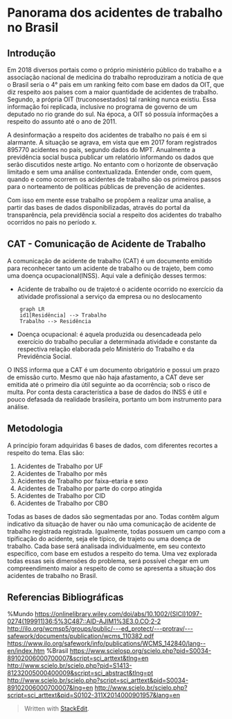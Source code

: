 # Panorama dos acidentes de trabalho no Brasil

## Introdução

Em 2018 diversos portais como o próprio ministério público do trabalho e a associação nacional de medicina do trabalho reproduziram a notícia de que o Brasil seria o 4° pais em um ranking feito com base em dados da OIT, que diz respeito aos países com a maior quantidade de acidentes de trabalho. Segundo, a própria OIT (truconosestados) tal ranking nunca existiu. Essa informação foi replicada, inclusive no programa de governo de um deputado no rio grande do sul. Na época, a OIT só possuía informações a respeito do assunto até o ano de 2011.

A desinformação a respeito dos acidentes de trabalho no país é em si alarmante. A situação se agrava, em vista que em 2017 foram registrados 895770 acidentes no país, segundo dados do MPT. Anualmente a previdência social busca publicar um relatório informando os dados que serão discutidos neste artigo. No entanto com o horizonte de observação limitado e sem uma análise contextualizada.
Entender onde, com quem, quando e como ocorrem os acidentes de trabalho são os primeiros passos para o norteamento de políticas públicas de prevenção de acidentes.  



Com isso em mente esse trabalho se propõem a realizar uma analise, a partir das bases de dados disponibilizadas, através do portal da transparência, pela previdência social a respeito dos acidentes do trabalho ocorridos no pais no período x.  

## CAT - Comunicação de Acidente de Trabalho
A comunicação de acidente de trabalho (CAT) é um documento emitido para reconhecer tanto um  acidente de trabalho ou  de trajeto, bem como uma  doença ocupacional(INSS). Aqui vale a definição desses termos:

-   Acidente de trabalho ou de trajeto:é o acidente ocorrido no exercício da atividade profissional a serviço da empresa ou no deslocamento
```mermaid
	graph LR
    id1[Residência] --> Trabalho
    Trabalho --> Residência
```

    
-   Doença ocupacional: é aquela produzida ou desencadeada pelo exercício do trabalho peculiar a determinada atividade e constante da respectiva relação elaborada pelo Ministério do Trabalho e da Previdência Social.
    

O INSS informa que a CAT é um documento obrigatório e possui um prazo de emissão curto. Mesmo que não haja afastamento, a CAT deve ser emitida até o primeiro dia útil seguinte ao da ocorrência; sob o risco de multa. Por conta desta característica a base de dados do INSS é útil e pouco defasada da realidade brasileira, portanto um bom instrumento para análise.



## Metodologia  
A princípio foram adquiridas 6 bases de dados, com diferentes recortes a respeito do tema. Elas são:  
1. Acidentes de Trabalho por UF  
2. Acidentes de Trabalho por mês  
3. Acidentes de Trabalho por faixa-etaria e sexo  
4. Acidentes de Trabalho por parte do corpo atingida  
5. Acidentes de Trabalho por CID  
6. Acidentes de Trabalho por CBO  
  
Todas as bases de dados são segmentadas por ano. Todas contêm algum indicativo da situação de haver ou não uma comunicação de acidente de trabalho registrada registrada. Igualmente, todas possuem um campo com a tipificação do acidente, seja ele típico, de trajeto ou uma doença de trabalho. Cada base será analisada individualmente, em seu contexto específico, com base em estudos a respeito do tema. Uma vez explorada todas essas seis dimensões do problema, será possível chegar em um compreendimento maior a respeito de como se apresenta a situação dos acidentes de trabalho no Brasil.



## Referencias Bibliográficas

%Mundo
https://onlinelibrary.wiley.com/doi/abs/10.1002/(SICI)1097-0274(199911)36:5%3C487::AID-AJIM1%3E3.0.CO;2-2
http://ilo.org/wcmsp5/groups/public/---ed_protect/---protrav/---safework/documents/publication/wcms_110382.pdf
https://www.ilo.org/safework/info/publications/WCMS_142840/lang--en/index.htm
%Brasil
https://www.scielosp.org/scielo.php?pid=S0034-89102006000700007&script=sci_arttext&tlng=en
http://www.scielo.br/scielo.php?pid=S1413-81232005000400009&script=sci_abstract&tlng=pt
http://www.scielo.br/scielo.php?script=sci_arttext&pid=S0034-89102006000700007&lng=en
http://www.scielo.br/scielo.php?script=sci_arttext&pid=S0102-311X2014000901957&lang=en

> Written with [StackEdit](https://stackedit.io/).
<!--stackedit_data:
eyJoaXN0b3J5IjpbMTMzMzEyNDc4NSwxMzI5NTM2OTE5LC0yMz
k3OTkzNjcsLTU2NzU1MzM3MywtMTQzNTEwODMzMCwtMTM3Mjk3
ODA0NCwtODM2MTAwOTIxLC01MzcyMTc2NjQsLTE0ODA1MDEwOC
w3NDk2NjI0OTgsODk2MzA5NTUzLDExNTg2NTA2MTYsMjI0ODI1
MzgyXX0=
-->